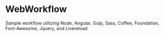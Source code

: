 WebWorkflow
===========

Sample workflow utilizing Node, Angular, Gulp, Sass, Coffee, Foundation, Font-Awesome, Jquery, and Livereload
